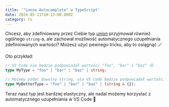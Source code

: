 ```yaml
---
title: '"Loose Autocomplete" w TypeScript'
date: 2024-05-11T10:13:00.000Z
category: ts
---
```


Chcesz, aby zdefiniowany przez Ciebie typ [union](https://www.typescriptlang.org/docs/handbook/2/everyday-types.html#union-types) przyjmował również ogólnego `string`-a, ale zachował możliwość automatycznego uzupełniania zdefiniowanych wartości? Możesz użyć pewnego tricku, aby to osiągnąć 🪄

Oto przykład:

```typescript
// VS Code nie będzie podpowiadał wartości "foo", "bar" i "baz" 😢
type MyType = "foo" | "bar" | "baz" | string;

// Możemy podać dowolny string, ale VS Code będzie podpowiadał wartości "foo", "bar" i "baz" 🤩
type MyBetterType = "foo" | "bar" | "baz" | (string & {});
```

Teraz nasz typ jest bardziej elastyczny, ale nadal możemy korzystać z automatycznego uzupełniania w VS Code 💪
